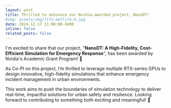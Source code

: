 ```yaml
---
layout: post
title: Thrilled to announce our Nvidia-awarded project, NanoDT!
#img: assets/img/fifa-metlife-0.jpg
date: 2024-12-17 11:00:00-0400
inline: false
related_posts: false
---
```

I'm excited to share that our project, "**NanoDT: A High-Fidelity, Cost-Efficient Simulation for Emergency Response**", has been awarded by Nvidia's Academic Grant Program! 🎉

As Co-PI on this project, I’m thrilled to leverage multiple RTX-series GPUs to design innovative, high-fidelity simulations that enhance emergency incident management in urban environments.

This work aims to push the boundaries of simulation technology to deliver real-time, impactful solutions for urban safety and resilience. Looking forward to contributing to something both exciting and meaningful! 🚀
